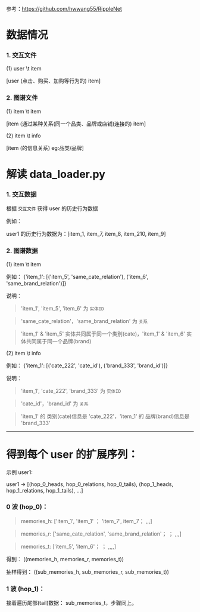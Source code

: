 参考：https://github.com/hwwang55/RippleNet


# 数据情况

### 1. 交互文件
(1) user \t item 

[user  (点击、购买、加购等行为的)  item]

### 2. 图谱文件
(1) item \t item 

[item  (通过某种关系(同一个品类、品牌或店铺)连接的)  item]

(2) item \t info 

[item  (的信息关系)  eg:品类/品牌]




# 解读 data_loader.py 

### 1. 交互数据
根据 `交互文件` 获得 user 的历史行为数据

例如：

user1 的历史行为数据为：[item_1, item_7, item_8, item_210, item_9]


### 2. 图谱数据
(1) item \t item 

例如： {'item_1': [('item_5', 'same_cate_relation'), ('item_6', 'same_brand_relation')]}

说明： 
> 'item_1', 'item_5', 'item_6' 为 `实体ID`

> 'same_cate_relation'，'same_brand_relation' 为 `关系`

> 'item_1' & 'item_5' 实体共同属于同一个类别(cate)，'item_1' & 'item_6' 实体共同属于同一个品牌(brand)


(2) item \t info 

例如： {'item_1': [('cate_222', 'cate_id'), ('brand_333', 'brand_id')]}

说明： 
> 'item_1', 'cate_222', 'brand_333' 为 `实体ID`

> 'cate_id'，'brand_id' 为 `关系`

> 'item_1' 的 类别(cate)信息是 'cate_222'，'item_1' 的 品牌(brand)信息是 'brand_333'

-----------------------


# 得到每个 user 的扩展序列：
示例 user1: 

user1 -> [(hop_0_heads, hop_0_relations, hop_0_tails), (hop_1_heads, hop_1_relations, hop_1_tails), ...]

### 0 波 (hop_0)： 

> memories_h: ['item_1', 'item_1' ； 'item_7', item_7； ,,,]

> memories_r: ['same_cate_relation', 'same_brand_relation'； ； ,,,]

> memories_t: ['item_5', 'item_6'； ； ,,,,]

得到： ((memories_h, memories_r, memories_t))

抽样得到：  ((sub_memories_h, sub_memories_r, sub_memories_t))


### 1 波 (hop_1)：

接着遍历尾部(tail)数据： sub_memories_t，步骤同上。
